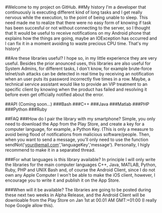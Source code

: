 #Welcome to my project on GitHub.
##My history
I'm a developer that continuously is executing different kind of long tasks and I get really nervous while the execution, to the point of being unable to sleep. This need made me to realize that there were no easy form of knowing if task has been succesful or not without connecting to the server, so I thought that It would be useful to receive notifications on my Android phone that explains how the things are going, maybe an IOException has occurred and I can fix it in a moment avoiding to waste precious CPU time. That's my history!

##Are these libraries useful?
I hope so, in my little experience they are very useful. Besides the prior anounced uses, this libraries are also useful for System Admins, for different tasks, I don't know, for example brute-force telnet/ssh attacks can be detected in real time by receiving an notification when an user puts its password incorrectly five times in a row. Maybe, a technical service assistant would like to provide an VIP treatment to an specific client by knowing when the product has failed and resolving it before even get officially notified about the error.

##API (Coming soon...)
###Bash
###C++
###Java
###Matlab
###PHP
###Python
###Ruby

##FAQ
###How do I pair the library with my smartphone?
Simple, you only need to download the App from the Play Store, and create a key for a computer language, for example, a 
Python Key. (This is only a measure to avoid being flood of notifications from malicious software/people. Then, when you want to send a message, you'll only need to use the function sendNot('your@email.com','languageKey','message'). Personally, I higly recommend to make it in a separated thread.

###For what languages is this library available?
In principle I will only write the libraries for the main computer languages C++, Java, MATLAB, Python, Ruby, PHP and UNIX Bash and, of course the Android Client, since I do not own any Apple Computer I won't be able to make the iOS client, however, I encourage you to write it and publish it on the App Store.

###When will it be available?
The libraries are going to be posted during these next two weeks in Alpha Release, and the Android Client will be downloable from the Play Store on Jan 1st at 00.01 AM GMT:+01:00 (I really hope Google allow this).
